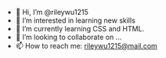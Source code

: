 - 👋 Hi, I’m @rileywu1215
- 👀 I’m interested in learning new skills
- 🌱 I’m currently learning CSS and HTML.
- 💞️ I’m looking to collaborate on ...
- 📫 How to reach me: rileywu1215@mail.com

<!---
rileywu1215/rileywu1215 is a ✨ special ✨ repository because its `README.md` (this file) appears on your GitHub profile.
You can click the Preview link to take a look at your changes.
--->
